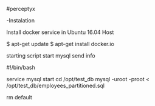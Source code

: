 #perceptyx

-Instalation

Install docker service in Ubuntu 16.04 Host

$ apt-get update
$ apt-get install docker.io


starting script
start mysql
send info


#!/bin/bash

service mysql start
cd /opt/test_db
mysql -uroot -proot < /opt/test_db/employees_partitioned.sql


rm default


